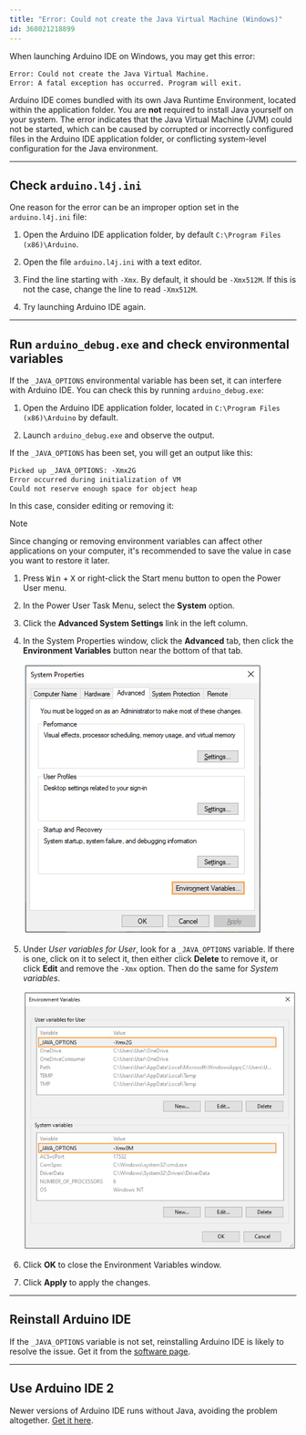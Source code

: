 ```yaml
---
title: "Error: Could not create the Java Virtual Machine (Windows)"
id: 360021218899
---
```


When launching Arduino IDE on Windows, you may get this error:

```
Error: Could not create the Java Virtual Machine.
Error: A fatal exception has occurred. Program will exit.
```

Arduino IDE comes bundled with its own Java Runtime Environment, located within the application folder. You are **not** required to install Java yourself on your system. The error indicates that the Java Virtual Machine (JVM) could not be started, which can be caused by corrupted or incorrectly configured files in the Arduino IDE application folder, or conflicting system-level configuration for the Java environment.

---

## Check `arduino.l4j.ini`

One reason for the error can be an improper option set in the `arduino.l4j.ini` file:

1. Open the Arduino IDE application folder, by default `C:\Program Files (x86)\Arduino`.

2. Open the file `arduino.l4j.ini` with a text editor.

3. Find the line starting with `-Xmx`. By default, it should be `-Xmx512M`. If this is not the case, change the line to read `-Xmx512M`.

4. Try launching Arduino IDE again.

---

## Run `arduino_debug.exe` and check environmental variables

If the `_JAVA_OPTIONS` environmental variable has been set, it can interfere with Arduino IDE. You can check this by running `arduino_debug.exe`:

1. Open the Arduino IDE application folder, located in `C:\Program Files (x86)\Arduino` by default.

2. Launch `arduino_debug.exe` and observe the output.

If the `_JAVA_OPTIONS` has been set, you will get an output like this:

```
Picked up _JAVA_OPTIONS: -Xmx2G
Error occurred during initialization of VM
Could not reserve enough space for object heap
```

In this case, consider editing or removing it:

> [!NOTE]
> Since changing or removing environment variables can affect other applications on your computer, it's recommended to save the value in case you want to restore it later.

1. Press <kbd>Win</kbd> + <kbd>X</kbd> or right-click the Start menu button to open the Power User menu.

2. In the Power User Task Menu, select the **System** option.

3. Click the **Advanced System Settings** link in the left column.

4. In the System Properties window, click the **Advanced** tab, then click the **Environment Variables** button near the bottom of that tab.

   ![The System Properties window. The "Environment Variables..." button is highlighted.](img/windows-system-properties.png)

5. Under _User variables for User_, look for a `_JAVA_OPTIONS` variable. If there is one, click on it to select it, then either click **Delete** to remove it, or click **Edit** and remove the `-Xmx` option. Then do the same for _System variables_.

   ![The Environment Variables window, with "_JAVA_OPTIONS" variables highlighted.](img/windows-environment-variables.png)

6. Click **OK** to close the Environment Variables window.

7. Click **Apply** to apply the changes.

---

## Reinstall Arduino IDE

If the `_JAVA_OPTIONS` variable is not set, reinstalling Arduino IDE is likely to resolve the issue. Get it from the [software page](https://www.arduino.cc/en/software).

---

## Use Arduino IDE 2

Newer versions of Arduino IDE runs without Java, avoiding the problem altogether. [Get it here](https://www.arduino.cc/en/software).
